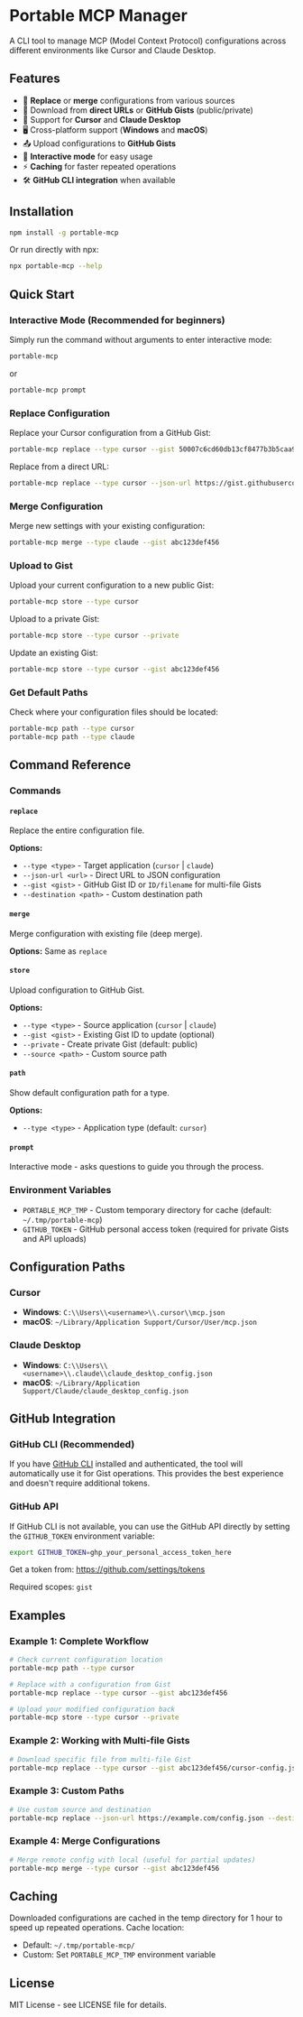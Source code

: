 # Portable MCP Manager

A CLI tool to manage MCP (Model Context Protocol) configurations across different environments like Cursor and Claude Desktop.

## Features

- 🔄 **Replace** or **merge** configurations from various sources
- 🔗 Download from **direct URLs** or **GitHub Gists** (public/private)
- 📱 Support for **Cursor** and **Claude Desktop**
- 🖥️ Cross-platform support (**Windows** and **macOS**)
- 📤 Upload configurations to **GitHub Gists**
- 🎯 **Interactive mode** for easy usage
- ⚡ **Caching** for faster repeated operations
- 🛠️ **GitHub CLI integration** when available

## Installation

```bash
npm install -g portable-mcp
```

Or run directly with npx:

```bash
npx portable-mcp --help
```

## Quick Start

### Interactive Mode (Recommended for beginners)

Simply run the command without arguments to enter interactive mode:

```bash
portable-mcp
```

or

```bash
portable-mcp prompt
```

### Replace Configuration

Replace your Cursor configuration from a GitHub Gist:

```bash
portable-mcp replace --type cursor --gist 50007c6cd60db13cf8477b3b5caa96f0
```

Replace from a direct URL:

```bash
portable-mcp replace --type cursor --json-url https://gist.githubusercontent.com/niradler/50007c6cd60db13cf8477b3b5caa96f0/raw/1c4229a9ac141f2a5530d98540ae67845b08a3be/cursor.json
```

### Merge Configuration

Merge new settings with your existing configuration:

```bash
portable-mcp merge --type claude --gist abc123def456
```

### Upload to Gist

Upload your current configuration to a new public Gist:

```bash
portable-mcp store --type cursor
```

Upload to a private Gist:

```bash
portable-mcp store --type cursor --private
```

Update an existing Gist:

```bash
portable-mcp store --type cursor --gist abc123def456
```

### Get Default Paths

Check where your configuration files should be located:

```bash
portable-mcp path --type cursor
portable-mcp path --type claude
```

## Command Reference

### Commands

#### `replace`

Replace the entire configuration file.

**Options:**

- `--type <type>` - Target application (`cursor` | `claude`)
- `--json-url <url>` - Direct URL to JSON configuration
- `--gist <gist>` - GitHub Gist ID or `ID/filename` for multi-file Gists
- `--destination <path>` - Custom destination path

#### `merge`

Merge configuration with existing file (deep merge).

**Options:** Same as `replace`

#### `store`

Upload configuration to GitHub Gist.

**Options:**

- `--type <type>` - Source application (`cursor` | `claude`)
- `--gist <gist>` - Existing Gist ID to update (optional)
- `--private` - Create private Gist (default: public)
- `--source <path>` - Custom source path

#### `path`

Show default configuration path for a type.

**Options:**

- `--type <type>` - Application type (default: `cursor`)

#### `prompt`

Interactive mode - asks questions to guide you through the process.

### Environment Variables

- `PORTABLE_MCP_TMP` - Custom temporary directory for cache (default: `~/.tmp/portable-mcp`)
- `GITHUB_TOKEN` - GitHub personal access token (required for private Gists and API uploads)

## Configuration Paths

### Cursor

- **Windows**: `C:\\Users\\<username>\\.cursor\\mcp.json`
- **macOS**: `~/Library/Application Support/Cursor/User/mcp.json`

### Claude Desktop

- **Windows**: `C:\\Users\\<username>\\.claude\\claude_desktop_config.json`
- **macOS**: `~/Library/Application Support/Claude/claude_desktop_config.json`

## GitHub Integration

### GitHub CLI (Recommended)

If you have [GitHub CLI](https://cli.github.com/) installed and authenticated, the tool will automatically use it for Gist operations. This provides the best experience and doesn't require additional tokens.

### GitHub API

If GitHub CLI is not available, you can use the GitHub API directly by setting the `GITHUB_TOKEN` environment variable:

```bash
export GITHUB_TOKEN=ghp_your_personal_access_token_here
```

Get a token from: https://github.com/settings/tokens

Required scopes: `gist`

## Examples

### Example 1: Complete Workflow

```bash
# Check current configuration location
portable-mcp path --type cursor

# Replace with a configuration from Gist
portable-mcp replace --type cursor --gist abc123def456

# Upload your modified configuration back
portable-mcp store --type cursor --private
```

### Example 2: Working with Multi-file Gists

```bash
# Download specific file from multi-file Gist
portable-mcp replace --type cursor --gist abc123def456/cursor-config.json
```

### Example 3: Custom Paths

```bash
# Use custom source and destination
portable-mcp replace --json-url https://example.com/config.json --destination ./my-config.json
```

### Example 4: Merge Configurations

```bash
# Merge remote config with local (useful for partial updates)
portable-mcp merge --type cursor --gist abc123def456
```

## Caching

Downloaded configurations are cached in the temp directory for 1 hour to speed up repeated operations. Cache location:

- Default: `~/.tmp/portable-mcp/`
- Custom: Set `PORTABLE_MCP_TMP` environment variable

## License

MIT License - see LICENSE file for details.
